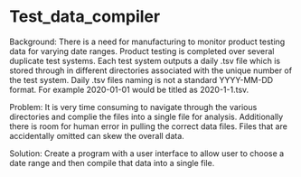 # Test_data_compiler

Background:
There is a need for manufacturing to monitor product testing data for varying date ranges. Product testing is completed over several duplicate test systems. Each test system outputs a daily .tsv file which is stored through in different directories associated with the unique number of the test system. Daily .tsv files naming is not a standard YYYY-MM-DD format. For example 2020-01-01 would be titled as 2020-1-1.tsv.

Problem:
It is very time consuming to navigate through the various directories and complie the files into a single file for analysis. Additionally there is room for human error in pulling the correct data files. Files that are accidentally omitted can skew the overall data. 

Solution:
Create a program with a user interface to allow user to choose a date range and then compile that data into a single file. 
